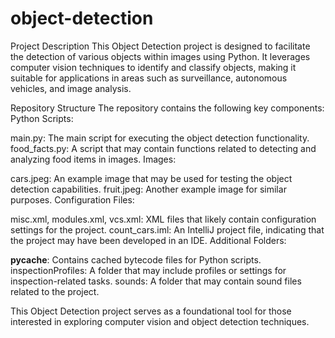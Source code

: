 # object-detection
Project Description
This Object Detection project is designed to facilitate the detection of various objects within images using Python. It leverages computer vision techniques to identify and classify objects, making it suitable for applications in areas such as surveillance, autonomous vehicles, and image analysis.

Repository Structure
The repository contains the following key components:
Python Scripts:

main.py: The main script for executing the object detection functionality.
food_facts.py: A script that may contain functions related to detecting and analyzing food items in images.
Images:

cars.jpeg: An example image that may be used for testing the object detection capabilities.
fruit.jpeg: Another example image for similar purposes.
Configuration Files:

misc.xml, modules.xml, vcs.xml: XML files that likely contain configuration settings for the project.
count_cars.iml: An IntelliJ project file, indicating that the project may have been developed in an IDE.
Additional Folders:

__pycache__: Contains cached bytecode files for Python scripts.
inspectionProfiles: A folder that may include profiles or settings for inspection-related tasks.
sounds: A folder that may contain sound files related to the project.

This Object Detection project serves as a foundational tool for those interested in exploring computer vision and object detection techniques.
